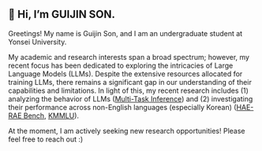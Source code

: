 __👋 Hi, I’m GUIJIN SON.__   
---   
Greetings! My name is Guijin Son, and I am an undergraduate student at Yonsei University.

My academic and research interests span a broad spectrum; however, my recent focus has been dedicated to exploring the intricacies of Large Language Models (LLMs). Despite the extensive resources allocated for training LLMs, there remains a significant gap in our understanding of their capabilities and limitations. In light of this, my recent research includes (1) analyzing the behavior of LLMs ([Multi-Task Inference](https://arxiv.org/abs/2402.11597)) and (2) investigating their performance across non-English languages (especially Korean) ([HAE-RAE Bench](https://arxiv.org/abs/2309.02706), [KMMLU](https://arxiv.org/abs/2402.11548)).

At the moment, I am actively seeking new research opportunities! Please feel free to reach out :)
